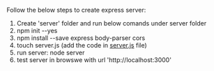 
Follow the below steps to create express server:
1) Create 'server' folder and run below comands under server folder
2) npm init --yes
3) npm install --save express body-parser cors
4) touch server.js (add the code in [server.js](https://github.com/dkkawathe20/Angular6/blob/master/Codevolution/form-demoes/server/server.js) file)
5) run server: node server
6) test server in browswe with url 'http://localhost:3000'
